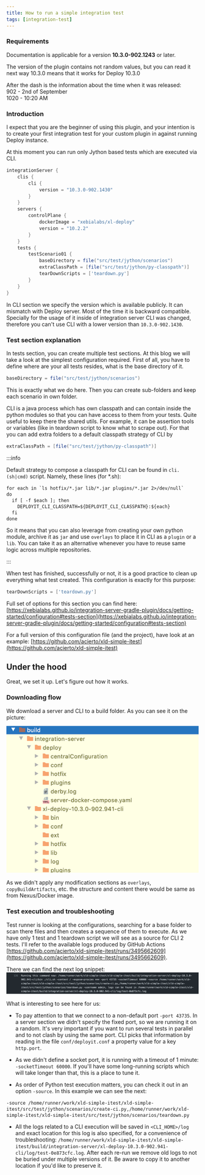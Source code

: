 ```yaml
---
title: How to run a simple integration test
tags: [integration-test]
---
```


### Requirements

Documentation is applicable for a version **10.3.0-902.1243** or later.

The version of the plugin contains not random values, but you can read it next way
10.3.0 means that it works for Deploy 10.3.0

After the dash is the information about the time when it was released: <br/>
902 - 2nd of September <br/>
1020 - 10:20 AM <br/>

### Introduction

I expect that you are the beginner of using this plugin, and your intention is to create your first integration test
for your custom plugin in against running Deploy instance. 

At this moment you can run only Jython based tests which are executed via CLI.

```groovy
integrationServer {
    clis {
        cli {
            version = "10.3.0-902.1430"
        }
    }
    servers {
        controlPlane {
            dockerImage = "xebialabs/xl-deploy"
            version = "10.2.2"
        }
    }
    tests {
        testScenario01 {
            baseDirectory = file("src/test/jython/scenarios")
            extraClassPath = [file("src/test/jython/py-classpath")]
            tearDownScripts = ['teardown.py']
        }
    }
}
```

In CLI section we specify the version which is available publicly. It can mismatch with Deploy server. 
Most of the time it is backward compatible. Specially for the usage of it inside of integration server CLI was changed,
therefore you can't use CLI with a lower version than `10.3.0-902.1430`. 

### Test section explanation

In tests section, you can create multiple test sections. At this blog we will take a look at the simplest configuration required.
First of all, you have to define where are your all tests resides, what is the base directory of it.

```groovy
baseDirectory = file("src/test/jython/scenarios")
```
This is exactly what we do here. Then you can create sub-folders and keep each scenario in own folder.

CLI is a java process which has own classpath and can contain inside the python modules so that you can have access to them from your tests.
Quite useful to keep there the shared utils. For example, it can be assertion tools or variables (like in teardown script to know what to scrape out).
For that you can add extra folders to a default classpath strategy of CLI by

```groovy
extraClassPath = [file("src/test/jython/py-classpath")]
```

:::info

Default strategy to compose a classpath for CLI can be found in `cli.(sh|cmd)` script. Namely, these lines (for *.sh):

```shell script
for each in `ls hotfix/*.jar lib/*.jar plugins/*.jar 2>/dev/null`
do
  if [ -f $each ]; then
    DEPLOYIT_CLI_CLASSPATH=${DEPLOYIT_CLI_CLASSPATH}:${each}
  fi
done
``` 

So it means that you can also leverage from creating your own python module, archive it as `jar` and use `overlays` to 
place it in CLI as a `plugin` or a `lib`. You can take it as an alternative whenever you have to reuse same logic across
multiple repositories. 

:::

When test has finished, successfully or not, it is a good practice to clean up everything what test created. 
This configuration is exactly for this purpose:

```groovy
tearDownScripts = ['teardown.py']
```

Full set of options for this section you can find here: 
[https://xebialabs.github.io/integration-server-gradle-plugin/docs/getting-started/configuration#tests-section](https://xebialabs.github.io/integration-server-gradle-plugin/docs/getting-started/configuration#tests-section) 

For a full version of this configuration file (and the project), have look at an example:
 [https://github.com/acierto/xld-simple-itest](https://github.com/acierto/xld-simple-itest)
 

## Under the hood
 
Great, we set it up. Let's figure out how it works.

### Downloading flow

We download a server and CLI to a build folder. As you can see it on the picture: 

![cli-and-server](./pics/run-integration-test/downloading-server-and-cli.png)

As we didn't apply any modification sections as `overlays`, `copyBuildArtifacts`, etc. the structure and content there 
would be same as from Nexus/Docker image.

### Test execution and troubleshooting

Test runner is looking at the configurations, searching for a base folder to scan there files and then creates a sequence of them to execute.
As we have only 1 test and 1 teardown script we will see as a source for CLI 2 tests. I'll refer to the available logs produced
by GitHub Actions [https://github.com/acierto/xld-simple-itest/runs/3495662609](https://github.com/acierto/xld-simple-itest/runs/3495662609).

There we can find the next log snippet: ![Log snippet](./pics/run-integration-test/gradle-logs-related-to-running-cli.png)
  
What is interesting to see here for us: <br/>

* To pay attention to that we connect to a non-default port `-port 43735`. In a server section we didn't specify
the fixed port, so we are running it on a random. It's very important if you want to run several tests in parallel and to not clash
by using the same port. CLI picks that information by reading in the file `conf/deployit.conf` a property value for a key `http.port`.

* As we didn't define a socket port, it is running with a timeout of 1 minute: `-socketTimeout 60000`. If you'll have some long-running scripts which 
will take longer than that, this is a place to tune it. 

* As order of Python test execution matters, you can check it out in an option `-source`. In this example we can see the next:
```shell script
-source /home/runner/work/xld-simple-itest/xld-simple-itest/src/test/jython/scenarios/create-ci.py,/home/runner/work/xld-simple-itest/xld-simple-itest/src/test/jython/scenarios/teardown.py
```

* All the logs related to a CLI execution will be saved in `<CLI_HOME>/log` and exact location for this log is also specified, for a convenience of troubleshooting:
 `/home/runner/work/xld-simple-itest/xld-simple-itest/build/integration-server/xl-deploy-10.3.0-902.941-cli/log/test-0e873cfc.log`.
 After each re-run we remove old logs to not be buried under multiple versions of it. Be aware to copy it to another location if you'd like to preserve it.
